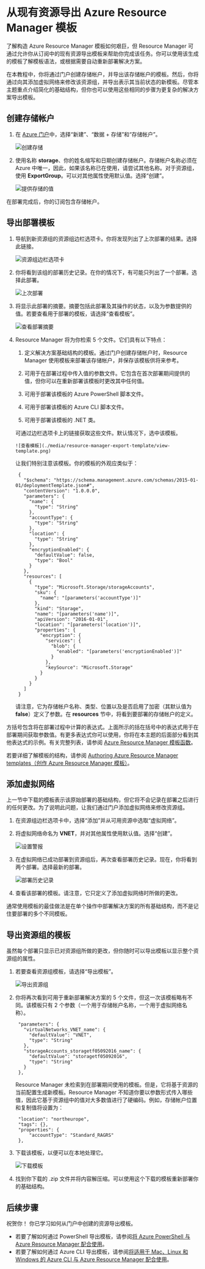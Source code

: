 <properties 
	pageTitle="导出 Azure Resource Manager 模板 | Azure" 
	description="使用 Azure Resource Manager 从现有资源组导出模板。" 
	services="azure-resource-manager" 
	documentationCenter="" 
	authors="tfitzmac" 
	manager="timlt" 
	editor="tysonn"/>

<tags 
	ms.service="azure-resource-manager" 
	ms.date="05/10/2016" 
	wacn.date="07/11/2016"/>

# 从现有资源导出 Azure Resource Manager 模板

了解构造 Azure Resource Manager 模板如何艰巨，但 Resource Manager 可通过允许你从订阅中的现有资源导出模板来帮助你完成该任务。你可以使用该生成的模板了解模板语法，或根据需要自动重新部署解决方案。

在本教程中，你将通过门户创建存储帐户，并导出该存储帐户的模板。然后，你将通过向其添加虚拟网络来修改该资源组，并导出表示其当前状态的新模板。尽管本主题重点介绍简化的基础结构，但你也可以使用这些相同的步骤为更复杂的解决方案导出模板。

## 创建存储帐户

1. 在 [Azure 门户](https://portal.azure.cn)中，选择“新建”、“数据 + 存储”和“存储帐户”。

      ![创建存储](./media/resource-manager-export-template/create-storage.png)

2. 使用名称 **storage**、你的姓名缩写和日期创建存储帐户。存储帐户名称必须在 Azure 中唯一，因此，如果该名称已在使用，请尝试其他名称。对于资源组，使用 **ExportGroup**。可以对其他属性使用默认值。选择“创建”。

      ![提供存储的值](./media/resource-manager-export-template/provide-storage-values.png)

在部署完成后，你的订阅包含存储帐户。

## 导出部署模板
   
1. 导航到新资源组的资源组边栏选项卡。你将发现列出了上次部署的结果。选择此链接。

      ![资源组边栏选项卡](./media/resource-manager-export-template/resource-group-blade.png)
   
2. 你将看到该组的部署历史记录。在你的情况下，有可能只列出了一个部署。选择此部署。

     ![上次部署](./media/resource-manager-export-template/last-deployment.png)

3. 将显示此部署的摘要。摘要包括此部署及其操作的状态，以及为参数提供的值。若要查看用于部署的模板，请选择“查看模板”。

     ![查看部署摘要](./media/resource-manager-export-template/deployment-summary.png)

4. Resource Manager 将为你检索 5 个文件。它们具有以下特点：

   1. 定义解决方案基础结构的模板。通过门户创建存储帐户时，Resource Manager 使用模板来部署该存储帐户，并保存该模板供将来参考。

   2. 可用于在部署过程中传入值的参数文件。它包含在首次部署期间提供的值，但你可以在重新部署该模板时更改其中任何值。

   3. 可用于部署该模板的 Azure PowerShell 脚本文件。

   4. 可用于部署该模板的 Azure CLI 脚本文件。
   
   5. 可用于部署该模板的 .NET 类。

     可通过边栏选项卡上的链接获取这些文件。默认情况下，选中该模板。
     
       ![查看模板](./media/resource-manager-export-template/view-template.png)
     
     让我们特别注意该模板。你的模板的外观应类似于：
   
        {
          "$schema": "https://schema.management.azure.com/schemas/2015-01-01/deploymentTemplate.json#",
          "contentVersion": "1.0.0.0",
          "parameters": {
            "name": {
              "type": "String"
            },
            "accountType": {
              "type": "String"
            },
            "location": {
              "type": "String"
            },
            "encryptionEnabled": {
              "defaultValue": false,
              "type": "Bool"
            }
          },
          "resources": [
            {
              "type": "Microsoft.Storage/storageAccounts",
              "sku": {
                "name": "[parameters('accountType')]"
              },
              "kind": "Storage",
              "name": "[parameters('name')]",
              "apiVersion": "2016-01-01",
              "location": "[parameters('location')]",
              "properties": {
                "encryption": {
                  "services": {
                    "blob": {
                      "enabled": "[parameters('encryptionEnabled')]"
                    }
                  },
                  "keySource": "Microsoft.Storage"
                }
              }
            } 
          ]
        }
   
     请注意，它为存储帐户名称、类型、位置以及是否启用了加密（其默认值为 **false**）定义了参数。在 **resources** 节中，将看到要部署的存储帐户的定义。
     
方括号包含将在部署过程中计算的表达式。上面所示的括在括号中的表达式用于在部署期间获取参数值。有更多表达式你可以使用，你将在本主题的后面部分看到其他表达式的示例。有关完整列表，请参阅 [Azure Resource Manager 模板函数](/documentation/articles/resource-group-template-functions)。
   
若要详细了解模板的结构，请参阅 [Authoring Azure Resource Manager templates（创作 Azure Resource Manager 模板）](/documentation/articles/resource-group-authoring-templates)。

## 添加虚拟网络

上一节中下载的模板表示该原始部署的基础结构，但它将不会记录在部署之后进行的任何更改。为了说明此问题，让我们通过门户添加虚拟网络来修改资源组。

1. 在资源组边栏选项卡中，选择“添加”并从可用资源中选取“虚拟网络”。
   
2. 将虚拟网络命名为 **VNET**，并对其他属性使用默认值。选择“创建”。

      ![设置警报](./media/resource-manager-export-template/create-vnet.png)
   
3. 在虚拟网络已成功部署到资源组后，再次查看部署历史记录。现在，你将看到两个部署。选择最新的部署。

      ![部署历史记录](./media/resource-manager-export-template/deployment-history.png)
   
4. 查看该部署的模板。请注意，它只定义了添加虚拟网络时所做的更改。

通常使用模板的最佳做法是在单个操作中部署解决方案的所有基础结构，而不是记住要部署的多个不同模板。


## 导出资源组的模板

虽然每个部署只显示已对资源组所做的更改，但你随时可以导出模板以显示整个资源组的属性。

1. 若要查看资源组模板，请选择“导出模板”。

      ![导出资源组](./media/resource-manager-export-template/export-resource-group.png)

2. 你将再次看到可用于重新部署解决方案的 5 个文件，但这一次该模板略有不同。该模板只有 2 个参数（一个用于存储帐户名称，一个用于虚拟网络名称）。

        "parameters": {
          "virtualNetworks_VNET_name": {
            "defaultValue": "VNET",
            "type": "String"
          },
          "storageAccounts_storagetf05092016_name": {
            "defaultValue": "storagetf05092016",
            "type": "String"
          }
        },
        
     Resource Manager 未检索到在部署期间使用的模板。但是，它将基于资源的当前配置生成新模板。Resource Manager 不知道你要以参数形式传入哪些值，因此它基于资源组中的值对大多数值进行了硬编码。例如，存储帐户位置和复制值将设置为：
     
        "location": "northeurope",
        "tags": {},
        "properties": {
            "accountType": "Standard_RAGRS"
        },

3. 下载该模板，以便可以在本地处理它。

      ![下载模板](./media/resource-manager-export-template/download-template.png)

4. 找到你下载的 .zip 文件并将内容解压缩。可以使用这个下载的模板重新部署你的基础结构。

## 后续步骤

祝贺你！ 你已学习如何从门户中创建的资源导出模板。

- 若要了解如何通过 PowerShell 导出模板，请参阅[将 Azure PowerShell 与 Azure Resource Manager 配合使用](/documentation/articles/powershell-azure-resource-manager)。
- 若要了解如何通过 Azure CLI 导出模板，请参阅[将适用于 Mac、Linux 和 Windows 的 Azure CLI 与 Azure Resource Manager 配合使用](/documentation/articles/xplat-cli-azure-resource-manager)。 


<!---HONumber=Mooncake_0620_2016-->